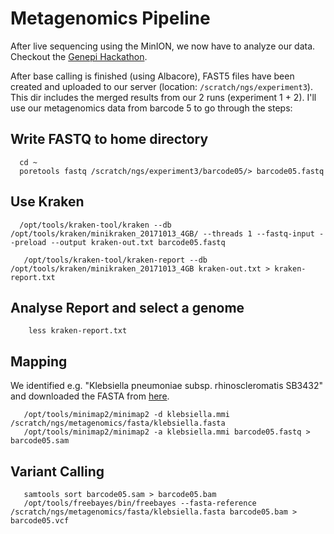 # Metagenomics Pipeline

After live sequencing using the MinION, we now have to analyze our data. Checkout the [Genepi Hackathon](https://github.com/seppinho/ngs-class/blob/master/scripts/project.md). 

After base calling is finished (using Albacore), FAST5 files have been created and uploaded to our server (location: `/scratch/ngs/experiment3`). This dir includes the merged results from our 2 runs (experiment 1 + 2). 
I'll use our metagenomics data from barcode 5 to go through the steps:

## Write FASTQ to home directory
      cd ~
      poretools fastq /scratch/ngs/experiment3/barcode05/> barcode05.fastq
      
## Use Kraken

      /opt/tools/kraken-tool/kraken --db /opt/tools/kraken/minikraken_20171013_4GB/ --threads 1 --fastq-input --preload --output kraken-out.txt barcode05.fastq
      
       /opt/tools/kraken-tool/kraken-report --db /opt/tools/kraken/minikraken_20171013_4GB kraken-out.txt > kraken-report.txt
       
     
       
## Analyse Report and select a genome       

        less kraken-report.txt

## Mapping

We identified e.g. "Klebsiella pneumoniae subsp. rhinoscleromatis SB3432" and downloaded the FASTA from [here](https://www.ncbi.nlm.nih.gov/nuccore/NC_021232.1).

       /opt/tools/minimap2/minimap2 -d klebsiella.mmi /scratch/ngs/metagenomics/fasta/klebsiella.fasta
       /opt/tools/minimap2/minimap2 -a klebsiella.mmi barcode05.fastq > barcode05.sam
       
## Variant Calling
       
       samtools sort barcode05.sam > barcode05.bam
       /opt/tools/freebayes/bin/freebayes --fasta-reference /scratch/ngs/metagenomics/fasta/klebsiella.fasta barcode05.bam > barcode05.vcf
       
       
       

